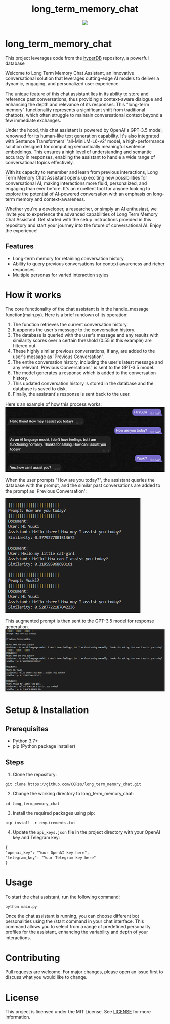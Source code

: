 <div align="center">

<h1>long_term_memory_chat</h1>

<img src="https://moe-counter.glitch.me/get/@LTMC?theme=moebooru" /><br>

</div>

# long_term_memory_chat
This project leverages code from the [hyperDB](https://github.com/jdagdelen/hyperDB) repository, a powerful database

Welcome to Long Term Memory Chat Assistant, an innovative conversational solution that leverages cutting-edge AI models to deliver a dynamic, engaging, and personalized user experience.

The unique feature of this chat assistant lies in its ability to store and reference past conversations, thus providing a context-aware dialogue and enhancing the depth and relevance of its responses. This "long-term memory" functionality represents a significant shift from traditional chatbots, which often struggle to maintain conversational context beyond a few immediate exchanges.

Under the hood, this chat assistant is powered by OpenAI's GPT-3.5 model, renowned for its human-like text generation capability. It's also integrated with Sentence Transformers' 'all-MiniLM-L6-v2' model, a high-performance solution designed for computing semantically meaningful sentence embeddings. This ensures a high level of understanding and semantic accuracy in responses, enabling the assistant to handle a wide range of conversational topics effectively.

With its capacity to remember and learn from previous interactions, Long Term Memory Chat Assistant opens up exciting new possibilities for conversational AI, making interactions more fluid, personalized, and engaging than ever before. It's an excellent tool for anyone looking to explore the potential of AI-powered conversation with an emphasis on long-term memory and context-awareness.

Whether you're a developer, a researcher, or simply an AI enthusiast, we invite you to experience the advanced capabilities of Long Term Memory Chat Assistant. Get started with the setup instructions provided in this repository and start your journey into the future of conversational AI. Enjoy the experience!

## Features
- Long-term memory for retaining conversation history
- Ability to query previous conversations for context awareness and richer responses
- Multiple personas for varied interaction styles

  
# How it works
The core functionality of the chat assistant is in the handle_message function(main.py). 
Here is a brief rundown of its operation:
1. The function retrieves the current conversation history.
2. It appends the user's message to the conversation history.
3. The database is queried with the user's message and any results with similarity scores over a certain threshold (0.55 in this example) are filtered out.
4. These highly similar previous conversations, if any, are added to the user's message as 'Previous Conversation'.
5. The entire conversation history, including the user's latest message and any relevant 'Previous Conversations', is sent to the GPT-3.5 model.
6. The model generates a response which is added to the conversation history.
7. This updated conversation history is stored in the database and the database is saved to disk.
8. Finally, the assistant's response is sent back to the user.

Here's an example of how this process works:
![alt text](images/telegram.png)

When the user prompts "How are you today?", the assistant queries the database with the prompt, and the similar past conversations are added to the prompt as 'Previous Conversation':

![alt text](images/terminal.png)

This augmented prompt is then sent to the GPT-3.5 model for response generation.
![alt text](images/terminal_augmented_prompt.png)

# Setup & Installation
## Prerequisites
- Python 3.7+
- pip (Python package installer)

  
## Steps
1. Clone the repository:
```
git clone https://github.com/CCRss/long_term_memory_chat.git
```
2. Change the working directory to long_term_memory_chat:
```
cd long_term_memory_chat
```
3. Install the required packages using pip:
```
pip install -r requirements.txt
```
4. Update the `api_keys.json` file in the project directory with your OpenAI key and Telegram key:

```
{
"openai_key": "Your OpenAI key here", 
"telegram_key": "Your Telegram key here"
}
```


# Usage
To start the chat assistant, run the following command:
```
python main.py
```
Once the chat assistant is running, you can choose different bot personalities using the /start command in your chat interface. This command allows you to select from a range of predefined personality profiles for the assistant, enhancing the variability and depth of your interactions.



# Contributing
Pull requests are welcome. For major changes, please open an issue first to discuss what you would like to change.


# License
This project is licensed under the MIT License. See [LICENSE](LICENSE) for more information.
